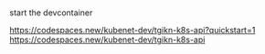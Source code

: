 #

start the devcontainer

https://codespaces.new/kubenet-dev/tgikn-k8s-api?quickstart=1
https://codespaces.new/kubenet-dev/tgikn-k8s-api
